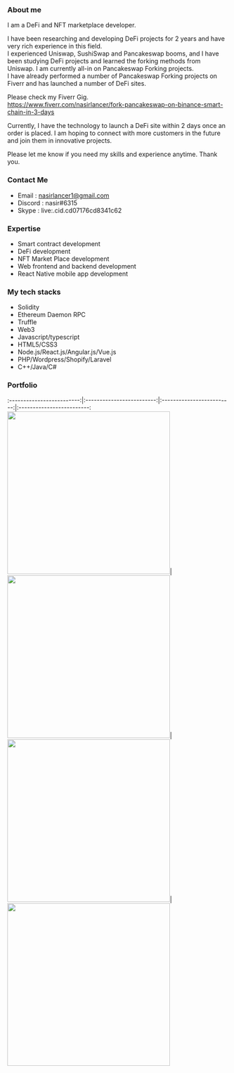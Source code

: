 ### About me
I am a DeFi and NFT marketplace developer.

I have been researching and developing DeFi projects for 2 years and have very rich experience in this field.<br/>
I experienced Uniswap, SushiSwap and Pancakeswap booms, and I have been studying DeFi projects and learned the forking methods from Uniswap.
I am currently all-in on Pancakeswap Forking projects.<br/>
I have already performed a number of Pancakeswap Forking projects on Fiverr and has launched a number of DeFi sites.

Please check my Fiverr Gig.<br/>
https://www.fiverr.com/nasirlancer/fork-pancakeswap-on-binance-smart-chain-in-3-days

Currently, I have the technology to launch a DeFi site within 2 days once an order is placed.
I am hoping to connect with more customers in the future and join them in innovative projects. 

Please let me know if you need my skills and experience anytime.
Thank you.

### Contact Me
- Email : nasirlancer1@gmail.com
- Discord : nasir#6315
- Skype : live:.cid.cd07176cd8341c62

### Expertise
- Smart contract development
- DeFi development
- NFT Market Place development
- Web frontend and backend development
- React Native mobile app development

### My tech stacks
- Solidity
- Ethereum Daemon RPC
- Truffle
- Web3
- Javascript/typescript
- HTML5/CSS3
- Node.js/React.js/Angular.js/Vue.js
- PHP/Wordpress/Shopify/Laravel
- C++/Java/C#

### Portfolio

:-------------------------:|:-------------------------:|:-------------------------:|:-------------------------:
<a href="https://bpswap.finance/"><img src="http://nasirprofile.com/assets/images/blog/bpswap-thum-1.jpg" width="370"></a>| <a href="https://fishswap.app/"><img src="http://nasirprofile.com/assets/images/blog/fishswap-thum-1.jpg" width="370"></a>| <a href="https://faev.io/"><img src="http://nasirprofile.com/assets/images/blog/faev-finance-thum-1.jpg" width="370"></a>|<a href="https://bigfootfinance.io/"><img src="http://nasirprofile.com/assets/images/blog/bigfoot-finance-thum-1.jpg" width="370"></a>
<br>

<!--
**mohamed-nasir/mohamed-nasir** is a ✨ _special_ ✨ repository because its `README.md` (this file) appears on your GitHub profile.

Here are some ideas to get you started:

- 🔭 I’m currently working on ...
- 🌱 I’m currently learning ...
- 👯 I’m looking to collaborate on ...
- 🤔 I’m looking for help with ...
- 💬 Ask me about ...
- 📫 How to reach me: ...
- 😄 Pronouns: ...
- ⚡ Fun fact: ...
-->

